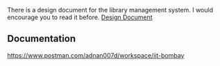 There is a design document for the library management system.
I would encourage you to read it before. 
[Design Document](design_doc.md)


## Documentation
https://www.postman.com/adnan007d/workspace/iit-bombay
